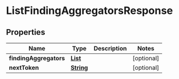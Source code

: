 

# ListFindingAggregatorsResponse


## Properties

| Name | Type | Description | Notes |
|------------ | ------------- | ------------- | -------------|
|**findingAggregators** | [**List**](List.md) |  |  [optional] |
|**nextToken** | [**String**](String.md) |  |  [optional] |



